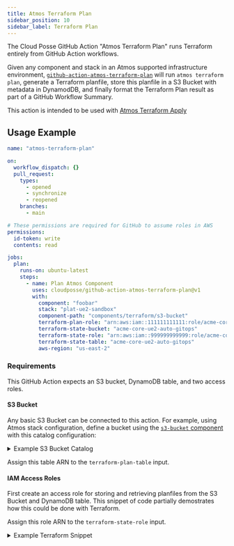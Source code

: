 ```yaml
---
title: Atmos Terraform Plan
sidebar_position: 10
sidebar_label: Terraform Plan
---
```


The Cloud Posse GitHub Action "Atmos Terraform Plan" runs Terraform entirely from GitHub Action workflows.

Given any component and stack in an Atmos supported infrastructure environment, [`github-action-atmos-terraform-plan`](https://github.com/cloudposse/github-action-atmos-terraform-plan) will run `atmos terraform plan`, generate a Terraform planfile, store this planfile in a S3 Bucket with metadata in DynamodDB, and finally format the Terraform Plan result as part of a GitHub Workflow Summary.

This action is intended to be used with [Atmos Terraform Apply](/integrations/github-actions/atmos-terraform-apply)

## Usage Example

```yaml
name: "atmos-terraform-plan"

on:
  workflow_dispatch: {}
  pull_request:
    types:
      - opened
      - synchronize
      - reopened
    branches:
      - main

# These permissions are required for GitHub to assume roles in AWS
permissions:
  id-token: write
  contents: read

jobs:
  plan:
    runs-on: ubuntu-latest
    steps:
      - name: Plan Atmos Component
        uses: cloudposse/github-action-atmos-terraform-plan@v1
        with:
          component: "foobar"
          stack: "plat-ue2-sandbox"
          component-path: "components/terraform/s3-bucket"
          terraform-plan-role: "arn:aws:iam::111111111111:role/acme-core-gbl-identity-gitops"
          terraform-state-bucket: "acme-core-ue2-auto-gitops"
          terraform-state-role: "arn:aws:iam::999999999999:role/acme-core-ue2-auto-gitops-gha"
          terraform-state-table: "acme-core-ue2-auto-gitops"
          aws-region: "us-east-2"

```

### Requirements

This GitHub Action expects an S3 bucket, DynamoDB table, and two access roles. 

#### S3 Bucket

Any basic S3 Bucket can be connected to this action. For example, using Atmos stack configuration, define a bucket using the [`s3-bucket` component](https://github.com/cloudposse/terraform-aws-components/tree/main/modules/s3-bucket) with this catalog configuration:

<details>
<summary>Example S3 Bucket Catalog</summary>
```yaml
import:
  - catalog/s3-bucket/defaults

components:
  terraform:
    # S3 Bucket for storing Terraform Plans
    gitops/s3-bucket:
      metadata:
        component: s3-bucket
        inherits:
          - s3-bucket/defaults
      vars:
        name: gitops-plan-storage
        allow_encrypted_uploads_only: false
```
</details>


Assign this S3 Bucket ARN to the `terraform-plan-bucket` input.

#### DynamoDB Table

Similiarly, a basic DynamoDB table can be created with our [`dynamodb` component](https://github.com/cloudposse/terraform-aws-components/tree/main/modules/dynamodb). Set the following Hash Key and Range Key as follows:

<details>
<summary>Example DynamoDB Catalog</summary>
```yaml
import:
  - catalog/dynamodb/defaults

components:
  terraform:
    # DynamoDB table used to store metadata for Terraform Plans
    gitops/dynamodb:
      metadata:
        component: dynamodb
        inherits:
          - dynamodb/defaults
      vars:
        name: gitops-plan-storage
        # These keys (case-sensitive) are required for the cloudposse/github-action-terraform-plan-storage action
        hash_key: id
        range_key: createdAt
```
</details>


Assign this table ARN to the `terraform-plan-table` input.

#### IAM Access Roles

First create an access role for storing and retrieving planfiles from the S3 Bucket and DynamoDB table. This snippet of code partially demostrates how this could be done with Terraform.

Assign this role ARN to the `terraform-state-role` input.

<details>
<summary>Example Terraform Snippet</summary>
```hcl
data "aws_iam_policy_document" "github_actions_iam_policy" {
  # Allow access to the Dynamodb table used to store TF Plans
  # https://docs.aws.amazon.com/IAM/latest/UserGuide/reference_policies_examples_dynamodb_specific-table.html
  statement {
    sid    = "AllowDynamodbAccess"
    effect = "Allow"
    actions = [
      "dynamodb:List*",
      "dynamodb:DescribeReservedCapacity*",
      "dynamodb:DescribeLimits",
      "dynamodb:DescribeTimeToLive"
    ]
    resources = [
      "*"
    ]
  }
  statement {
    sid    = "AllowDynamodbTableAccess"
    effect = "Allow"
    actions = [
      "dynamodb:BatchGet*",
      "dynamodb:DescribeStream",
      "dynamodb:DescribeTable",
      "dynamodb:Get*",
      "dynamodb:Query",
      "dynamodb:Scan",
      "dynamodb:BatchWrite*",
      "dynamodb:CreateTable",
      "dynamodb:Delete*",
      "dynamodb:Update*",
      "dynamodb:PutItem"
    ]
    resources = [
      local.dynamodb_table_arn,
    ]
  }

  # Allow access to the S3 Bucket used to store TF Plans
  # https://docs.aws.amazon.com/IAM/latest/UserGuide/reference_policies_examples_s3_rw-bucket.html
  statement {
    sid    = "AllowS3Actions"
    effect = "Allow"
    actions = [
      "s3:ListBucket"
    ]
    resources = [
      local.s3_bucket_arn,
    ]
  }
  statement {
    sid    = "AllowS3ObjectActions"
    effect = "Allow"
    actions = [
      "s3:*Object"
    ]
    resources = [
      "${local.s3_bucket_arn}/*"
    ]
  }
}

```
</details>


Next, create a role for GitHub workflows to use to plan and apply Terraform. We typically create an "AWS Team" with our [`aws-teams` component](https://docs.cloudposse.com/components/library/aws/aws-teams/), and then allow this team to assume `terraform` in the delegated accounts with our [`aws-team-roles` component](https://docs.cloudposse.com/components/library/aws/aws-teams/).

Assign this role ARN to the `terraform-plan-role` input
